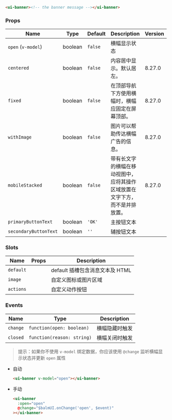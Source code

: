 ```html
<ui-banner><!-- the banner message --></ui-banner>
```

### Props

| Name                  | Type    | Default | Description                                                                  | Version |
| --------------------- | ------- | ------- | ---------------------------------------------------------------------------- | ------- |
| `open` (`v-model`)    | boolean | `false` | 横幅显示状态                                                                 |         |
| `centered`            | boolean | `false` | 内容居中显示。默认居左。                                                     | 8.27.0  |
| `fixed`               | boolean | `false` | 在顶部导航下方使用横幅时，横幅应固定在屏幕顶部。                             | 8.27.0  |
| `withImage`           | boolean | `false` | 图片可以帮助传达横幅广告的信息。                                             | 8.27.0  |
| `mobileStacked`       | boolean | `false` | 带有长文字的横幅在移动视图中，应将其操作区域放置在文字下方，而不是并排放置。 | 8.27.0  |
| `primaryButtonText`   | boolean | `'OK'`  | 主按钮文本                                                                   |         |
| `secondaryButtonText` | boolean | `''`    | 辅按钮文本                                                                   |         |

### Slots

| Name      | Props | Description                     |
| --------- | ----- | ------------------------------- |
| `default` |       | default 插槽包含消息文本及 HTML |
| `image`   |       | 自定义图标或图片区域            |
| `actions` |       | 自定义动作按钮                  |

### Events

| Name     | Type                       | Description    |
| -------- | -------------------------- | -------------- |
| `change` | `function(open: boolean)`  | 横幅隐藏时触发 |
| `closed` | `function(reason: string)` | 横幅关闭时触发 |

> 提示：如果你不使用 `v-model` 绑定数据，你应该使用 `@change` 监听横幅显示状态并更新 `open` 属性

- 自动

  ```html
  <ui-banner v-model="open"></ui-banner>
  ```

- 手动

  ```html
  <ui-banner
    :open="open"
    @change="$balmUI.onChange('open', $event)"
  ></ui-banner>
  ```
